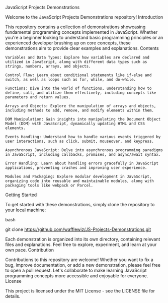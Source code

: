 
JavaScript Projects Demonstrations

Welcome to the JavaScript Projects Demonstrations repository!
Introduction

This repository contains a collection of demonstrations showcasing fundamental programming concepts implemented in JavaScript. Whether you're a beginner looking to understand basic programming principles or an experienced developer brushing up on core concepts, these demonstrations aim to provide clear examples and explanations.
Contents

    Variables and Data Types: Explore how variables are declared and utilized in JavaScript, along with different data types such as strings, numbers, arrays, and objects.

    Control Flow: Learn about conditional statements like if-else and switch, as well as loops such as for, while, and do-while.

    Functions: Dive into the world of functions, understanding how to define, call, and utilize them effectively, including concepts like parameters and return values.

    Arrays and Objects: Explore the manipulation of arrays and objects, including methods to add, remove, and modify elements within them.

    DOM Manipulation: Gain insights into manipulating the Document Object Model (DOM) with JavaScript, dynamically updating HTML and CSS elements.

    Events Handling: Understand how to handle various events triggered by user interactions, such as click, submit, mouseover, and keypress.

    Asynchronous JavaScript: Delve into asynchronous programming paradigms in JavaScript, including callbacks, promises, and async/await syntax.

    Error Handling: Learn about handling errors gracefully in JavaScript applications, preventing crashes and improving user experience.

    Modules and Packaging: Explore modular development in JavaScript, organizing code into reusable and maintainable modules, along with packaging tools like webpack or Parcel.

Getting Started

To get started with these demonstrations, simply clone the repository to your local machine:

bash

git clone https://github.com/wafflewiz/JS-Projects-Demonstrations.git

Each demonstration is organized into its own directory, containing relevant files and explanations. Feel free to explore, experiment, and learn at your own pace.
Contribution

Contributions to this repository are welcome! Whether you want to fix a bug, improve documentation, or add a new demonstration, please feel free to open a pull request. Let's collaborate to make learning JavaScript programming concepts more accessible and enjoyable for everyone.
License

This project is licensed under the MIT License - see the LICENSE file for details.